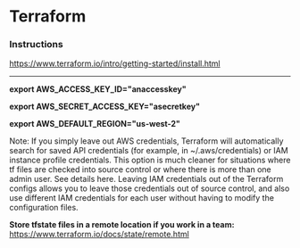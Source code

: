 # Terraform

### Instructions

 https://www.terraform.io/intro/getting-started/install.html

---

**export AWS_ACCESS_KEY_ID="anaccesskey"**

**export AWS_SECRET_ACCESS_KEY="asecretkey"**

**export AWS_DEFAULT_REGION="us-west-2"**


Note: If you simply leave out AWS credentials, Terraform will automatically search for saved API credentials (for example, in ~/.aws/credentials) or IAM instance profile credentials. This option is much cleaner for situations where tf files are checked into source control or where there is more than one admin user. See details here. Leaving IAM credentials out of the Terraform configs allows you to leave those credentials out of source control, and also use different IAM credentials for each user without having to modify the configuration files.


**Store tfstate files in a remote location if you work in a team:** https://www.terraform.io/docs/state/remote.html

